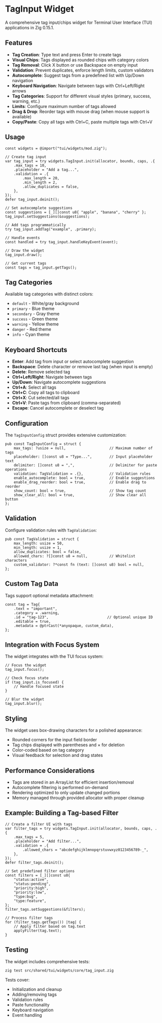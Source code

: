 # TagInput Widget

A comprehensive tag input/chips widget for Terminal User Interface (TUI) applications in Zig 0.15.1.

## Features

- **Tag Creation**: Type text and press Enter to create tags
- **Visual Chips**: Tags displayed as rounded chips with category colors
- **Tag Removal**: Click X button or use Backspace on empty input
- **Validation**: Prevent duplicates, enforce length limits, custom validators
- **Autocomplete**: Suggest tags from a predefined list with Up/Down navigation
- **Keyboard Navigation**: Navigate between tags with Ctrl+Left/Right arrows
- **Tag Categories**: Support for different visual styles (primary, success, warning, etc.)
- **Limits**: Configure maximum number of tags allowed
- **Drag & Drop**: Reorder tags with mouse drag (when mouse support is available)
- **Copy/Paste**: Copy all tags with Ctrl+C, paste multiple tags with Ctrl+V

## Usage

```zig
const widgets = @import("tui/widgets/mod.zig");

// Create tag input
var tag_input = try widgets.TagInput.init(allocator, bounds, caps, .{
    .max_tags = 10,
    .placeholder = "Add a tag...",
    .validation = .{
        .max_length = 20,
        .min_length = 2,
        .allow_duplicates = false,
    },
});
defer tag_input.deinit();

// Set autocomplete suggestions
const suggestions = [_][]const u8{ "apple", "banana", "cherry" };
tag_input.setSuggestions(&suggestions);

// Add tags programmatically
try tag_input.addTag("example", .primary);

// Handle events
const handled = try tag_input.handleKeyEvent(event);

// Draw the widget
tag_input.draw();

// Get current tags
const tags = tag_input.getTags();
```

## Tag Categories

Available tag categories with distinct colors:

- `default` - White/gray background
- `primary` - Blue theme
- `secondary` - Gray theme  
- `success` - Green theme
- `warning` - Yellow theme
- `danger` - Red theme
- `info` - Cyan theme

## Keyboard Shortcuts

- **Enter**: Add tag from input or select autocomplete suggestion
- **Backspace**: Delete character or remove last tag (when input is empty)
- **Delete**: Remove selected tag
- **Ctrl+Left/Right**: Navigate between tags
- **Up/Down**: Navigate autocomplete suggestions
- **Ctrl+A**: Select all tags
- **Ctrl+C**: Copy all tags to clipboard
- **Ctrl+X**: Cut selected/all tags
- **Ctrl+V**: Paste tags from clipboard (comma-separated)
- **Escape**: Cancel autocomplete or deselect tag

## Configuration

The `TagInputConfig` struct provides extensive customization:

```zig
pub const TagInputConfig = struct {
    max_tags: ?usize = null,                    // Maximum number of tags
    placeholder: []const u8 = "Type...",        // Input placeholder text
    delimiter: []const u8 = ",",                // Delimiter for paste operations
    validation: TagValidation = .{},            // Validation rules
    enable_autocomplete: bool = true,           // Enable suggestions
    enable_drag_reorder: bool = true,           // Enable drag to reorder
    show_count: bool = true,                    // Show tag count
    show_clear_all: bool = true,                // Show clear all button
};
```

## Validation

Configure validation rules with `TagValidation`:

```zig
pub const TagValidation = struct {
    max_length: usize = 50,
    min_length: usize = 1,
    allow_duplicates: bool = false,
    allowed_chars: ?[]const u8 = null,          // Whitelist characters
    custom_validator: ?*const fn (text: []const u8) bool = null,
};
```

## Custom Tag Data

Tags support optional metadata attachment:

```zig
const tag = Tag{
    .text = "important",
    .category = .warning,
    .id = "tag-123",                           // Optional unique ID
    .editable = true,
    .metadata = @ptrCast(*anyopaque, custom_data),
};
```

## Integration with Focus System

The widget integrates with the TUI focus system:

```zig
// Focus the widget
tag_input.focus();

// Check focus state
if (tag_input.is_focused) {
    // Handle focused state
}

// Blur the widget
tag_input.blur();
```

## Styling

The widget uses box-drawing characters for a polished appearance:
- Rounded corners for the input field border
- Tag chips displayed with parentheses and × for deletion
- Color-coded based on tag category
- Visual feedback for selection and drag states

## Performance Considerations

- Tags are stored in an ArrayList for efficient insertion/removal
- Autocomplete filtering is performed on-demand
- Rendering optimized to only update changed portions
- Memory managed through provided allocator with proper cleanup

## Example: Building a Tag-based Filter

```zig
// Create a filter UI with tags
var filter_tags = try widgets.TagInput.init(allocator, bounds, caps, .{
    .max_tags = 5,
    .placeholder = "Add filter...",
    .validation = .{
        .allowed_chars = "abcdefghijklmnopqrstuvwxyz0123456789-_",
    },
});
defer filter_tags.deinit();

// Set predefined filter options
const filters = [_][]const u8{
    "status:active",
    "status:pending", 
    "priority:high",
    "priority:low",
    "type:bug",
    "type:feature",
};
filter_tags.setSuggestions(&filters);

// Process filter tags
for (filter_tags.getTags()) |tag| {
    // Apply filter based on tag.text
    applyFilter(tag.text);
}
```

## Testing

The widget includes comprehensive tests:

```bash
zig test src/shared/tui/widgets/core/tag_input.zig
```

Tests cover:
- Initialization and cleanup
- Adding/removing tags
- Validation rules
- Paste functionality
- Keyboard navigation
- Event handling